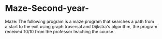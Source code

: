 # Maze-Second-year-
Maze:
 The following program is a maze program that searches a path from a start to the exit using graph traversal and Dijkstra's algorithm, the program received 10/10 from the professor teaching the course. 

